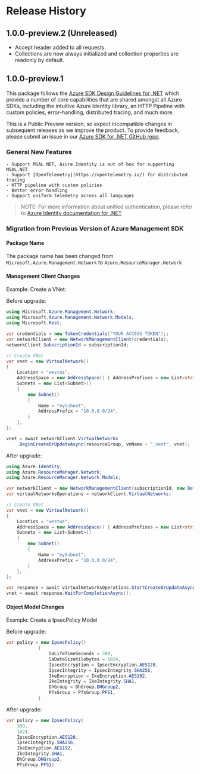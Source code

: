 # Release History

## 1.0.0-preview.2 (Unreleased)

- Accept header added to all requests.
- Collections are now always initialized and collection properties are readonly by default.

## 1.0.0-preview.1

This package follows the [Azure SDK Design Guidelines for .NET](https://azure.github.io/azure-sdk/dotnet_introduction.html) which provide a number of core capabilities that are shared amongst all Azure SDKs, including the intuitive Azure Identity library, an HTTP Pipeline with custom policies, error-handling, distributed tracing, and much more.

This is a Public Preview version, so expect incompatible changes in subsequent releases as we improve the product. To provide feedback, please submit an issue in our [Azure SDK for .NET GitHub repo](https://github.com/Azure/azure-sdk-for-net/issues).

### General New Features

    - Support MSAL.NET, Azure.Identity is out of box for supporting MSAL.NET
    - Support [OpenTelemetry](https://opentelemetry.io/) for distributed tracing
    - HTTP pipeline with custom policies
    - Better error-handling
    - Support uniform telemetry across all languages

> NOTE: For more information about unified authentication, please refer to [Azure Identity documentation for .NET](https://docs.microsoft.com//dotnet/api/overview/azure/identity-readme?view=azure-dotnet)

### Migration from Previous Version of Azure Management SDK

#### Package Name
The package name has been changed from `Microsoft.Azure.Management.Network` to `Azure.ResourceManager.Network`

#### Management Client Changes

Example: Create a VNet:

Before upgrade:
```csharp
using Microsoft.Azure.Management.Network;
using Microsoft.Azure.Management.Network.Models;
using Microsoft.Rest;

var credentials = new TokenCredentials("YOUR ACCESS TOKEN");;
var networkClient = new NetworkManagementClient(credentials);
networkClient.SubscriptionId = subscriptionId;

// Create VNet
var vnet = new VirtualNetwork()
{
    Location = "westus",
    AddressSpace = new AddressSpace() { AddressPrefixes = new List<string>() { "10.0.0.0/16" } },
    Subnets = new List<Subnet>()
    {
        new Subnet()
        {
            Name = "mySubnet",
            AddressPrefix = "10.0.0.0/24",
        }
    },
};

vnet = await networkClient.VirtualNetworks
    .BeginCreateOrUpdateAsync(resourceGroup, vmName + "_vent", vnet);
```

After upgrade:
```csharp
using Azure.Identity;
using Azure.ResourceManager.Network;
using Azure.ResourceManager.Network.Models;

var networkClient = new NetworkManagementClient(subscriptionId, new DefaultAzureCredential());
var virtualNetworksOperations = networkClient.VirtualNetworks;

// Create VNet
var vnet = new VirtualNetwork()
{
    Location = "westus",
    AddressSpace = new AddressSpace() { AddressPrefixes = new List<string>() { "10.0.0.0/16" } },
    Subnets = new List<Subnet>()
    {
        new Subnet()
        {
            Name = "mySubnet",
            AddressPrefix = "10.0.0.0/24",
        }
    },
};

var response = await virtualNetworksOperations.StartCreateOrUpdateAsync(resourceGroup, vmName + "_vent", vnet);
vnet = await response.WaitForCompletionAsync();
```

#### Object Model Changes

Example: Create a IpsecPolicy Model

Before upgrade:
```csharp
var policy = new IpsecPolicy()
            {
                SaLifeTimeSeconds = 300,
                SaDataSizeKilobytes = 1024,
                IpsecEncryption = IpsecEncryption.AES128,
                IpsecIntegrity = IpsecIntegrity.SHA256,
                IkeEncryption = IkeEncryption.AES192,
                IkeIntegrity = IkeIntegrity.SHA1,
                DhGroup = DhGroup.DHGroup2,
                PfsGroup = PfsGroup.PFS1,
            }
```

After upgrade:
```csharp
var policy = new IpsecPolicy(
    300,
    1024,
    IpsecEncryption.AES128,
    IpsecIntegrity.SHA256,
    IkeEncryption.AES192,
    IkeIntegrity.SHA1,
    DhGroup.DHGroup2,
    PfsGroup.PFS1)
```
